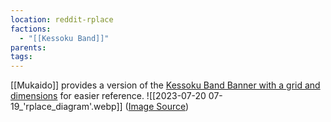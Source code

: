 ```yaml
---
location: reddit-rplace
factions:
  - "[[Kessoku Band]]"
parents: 
tags: 
---
```

[[Mukaido]] provides a version of the [Kessoku Band Banner with a grid and dimensions](https://discord.com/channels/1093664259273130084/1131230952119615600/1131470449549778984) for easier reference.
![[2023-07-20 07-19_'rplace_diagram'.webp]]
([Image Source](https://discord.com/channels/1093664259273130084/1131230952119615600/1131470449549778984))
